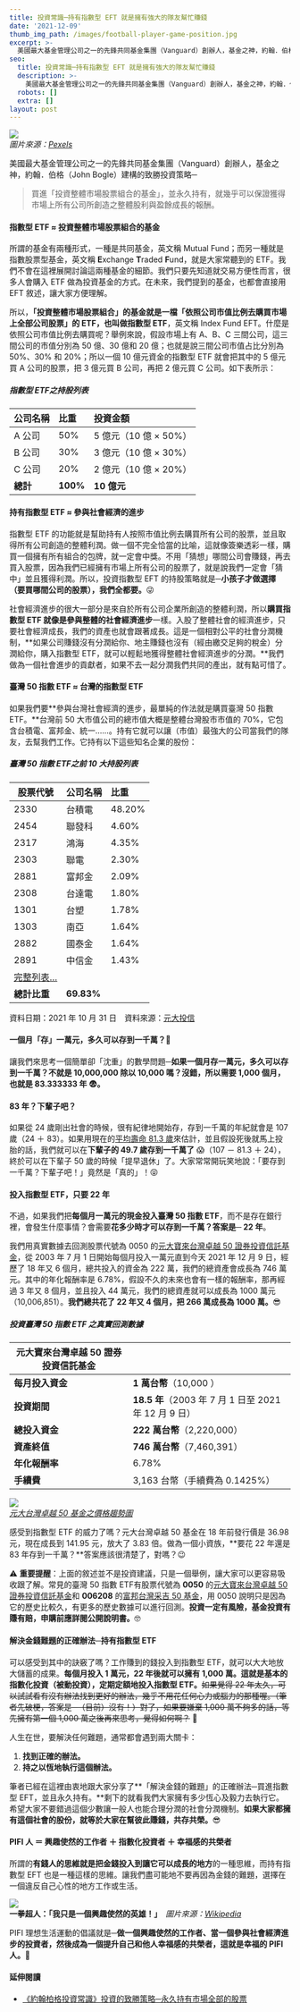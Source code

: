 ```yaml
---
title: 投資常識─持有指數型 EFT 就是擁有強大的隊友幫忙賺錢
date: '2021-12-09'
thumb_img_path: /images/football-player-game-position.jpg
excerpt: >-
  美國最大基金管理公司之一的先鋒共同基金集團（Vanguard）創辦人，基金之神，約翰．伯格（John Bogle）建構的致勝投資策略─買進「投資整體市場股票組合的基金」，並永久持有，就幾乎可以保證獲得市場上所有公司所創造之整體股利與盈餘成長的報酬。
seo:
  title: 投資常識─持有指數型 EFT 就是擁有強大的隊友幫忙賺錢
  description: >-
    美國最大基金管理公司之一的先鋒共同基金集團（Vanguard）創辦人，基金之神，約翰．伯格（John Bogle）建構的致勝投資策略─買進「投資整體市場股票組合的基金」，並永久持有，就幾乎可以保證獲得市場上所有公司所創造之整體股利與盈餘成長的報酬。
  robots: []
  extra: []
layout: post
---
```

![](/images/football-player-game-position.jpg)  
*圖片來源：[Pexels](https://www.pexels.com/photo/football-player-game-position-163398)*

美國最大基金管理公司之一的先鋒共同基金集團（Vanguard）創辦人，基金之神，約翰．伯格（John Bogle）建構的致勝投資策略─

> 買進「投資整體市場股票組合的基金」，並永久持有，就幾乎可以保證獲得市場上所有公司所創造之整體股利與盈餘成長的報酬。

#### 指數型 ETF ≈ 投資整體市場股票組合的基金

所謂的基金有兩種形式，一種是共同基金，英文稱 Mutual Fund；而另一種就是指數股票型基金，英文稱 **E**xchange **T**raded **F**und，就是大家常聽到的 ETF。我們不會在這裡展開討論這兩種基金的細節。我們只要先知道就交易方便性而言，很多人會購入 ETF 做為投資基金的方式。在未來，我們提到的基金，也都會直接用 EFT 敘述，讓大家方便理解。

所以，**「投資整體市場股票組合」的基金就是一檔「依照公司市值比例去購買市場上全部公司股票」的 ETF，也叫做指數型 ETF**，英文稱 Index Fund EFT。什麼是依照公司市值比例去購買呢？舉例來說，假設市場上有 A、B、C 三間公司，這三間公司的市值分別為 50 億、30 億和 20 億；也就是說三間公司市值占比分別為 50%、30% 和 20%；所以一個 10 億元資金的指數型 ETF 就會把其中的 5 億元買 A 公司的股票，把 3 億元買 B 公司，再把 2 億元買 C 公司。如下表所示：

##### 指數型 ETF之持股列表

公司名稱|比重|投資金額
----|:-----|:-----
A 公司|50%|5 億元（10 億 × 50%）
B 公司|30%|3 億元（10 億 × 30%）
C 公司|20%|2 億元（10 億 × 20%）
**總計**|**100%**|**10 億元**

#### 持有指數型 ETF ≈ 參與社會經濟的進步

指數型 ETF 的功能就是幫助持有人按照市值比例去購買所有公司的股票，並且取得所有公司創造的整體利潤。做一個不完全恰當的比喻，這就像簽樂透彩一樣，購買一個擁有所有組合的包牌，就一定會中獎。不用「猜想」哪間公司會賺錢，再去買入股票，因為我們已經擁有市場上所有公司的股票了，就是說我們一定會「猜中」並且獲得利潤。所以，投資指數型 EFT 的持股策略就是─**小孩子才做選擇（要買哪間公司的股票），我們全都要。**😜

社會經濟進步的很大一部分是來自於所有公司企業所創造的整體利潤，所以**購買指數型 ETF 就像是參與整體的社會經濟進步**一樣。入股了整體社會的經濟進步，只要社會經濟成長，我們的資產也就會跟著成長。這是一個相對公平的社會分潤機制，**如果公司賺錢沒有分潤給你、地主賺錢也沒有（經由繳交足夠的稅金）分潤給你，購入指數型 ETF，就可以輕鬆地獲得整體社會經濟進步的分潤。**我們做為一個社會進步的貢獻者，如果不去一起分潤我們共同的產出，就有點可惜了。

#### 臺灣 50 指數 ETF ≈ 台灣的指數型 ETF

如果我們要**參與台灣社會經濟的進步，最單純的作法就是購買臺灣 50 指數 ETF。**台灣前 50 大市值公司的總市值大概是整體台灣股市市值的 70%，它包含台積電、富邦金、統一……。持有它就可以讓（市值）最強大的公司當我們的隊友，去幫我們工作。它持有以下這些知名企業的股份：

##### 臺灣 50 指數 ETF之前 10 大持股列表

股票代號|公司名稱|比重
----|:----|:-----
2330|台積電|48.20%
2454|聯發科|4.60%
2317|鴻海　|4.35%
2303|聯電　|2.30%
2881|富邦金|2.09%
2308|台達電|1.80%
1301|台塑　|1.78%
1303|南亞　|1.64%
2882|國泰金|1.64%
2891|中信金|1.43%
|[完整列表…](https://www.cmoney.tw/etf/e210.aspx?key=0050)
|**總計比重**|**69.83%**

資料日期：2021 年 10 月 31 日　資料來源：[元大投信](https://www.yuantafunds.com/myfund/information/1066)

#### 一個月「存」一萬元，多久可以存到一千萬？🤔
讓我們來思考一個簡單卻「沈重」的數學問題─**如果一個月存一萬元，多久可以存到一千萬？**不就是 10,000,000 除以 10,000 嗎？沒錯，所以**需要 1,000 個月，也就是 83.333333 年 😨。**

#### 83 年？下輩子吧？
如果從 24 歲剛出社會的時候，很有紀律地開始存，存到一千萬的年紀就會是 107 歲（24 ＋ 83）。如果用現在的[平均壽命 81.3 歲](https://www.moi.gov.tw/News_Content.aspx?n=4&s=235543)來估計，並且假設死後就馬上投胎的話，我們就可以在**下輩子的 49.7 歲存到一千萬了** 😱（107 － 81.3 ＋ 24），終於可以在下輩子 50 歲的時候「提早退休」了。大家常常開玩笑地說：「要存到一千萬？下輩子吧！」竟然是「真的」！😝

#### 投入指數型 ETF，只要 22 年
不過，如果我們把**每個月一萬元的現金投入臺灣 50 指數 ETF**，而不是存在銀行裡，會發生什麼事情？會需要**花多少時才可以存到一千萬？答案是─ 22 年**。

我們用真實數據去回測股票代號為 0050 的[元大寶來台灣卓越 50 證券投資信託基金](https://www.yuantafunds.com/myfund/information/1066)，從 2003 年 7 月 1 日開始每個月投入一萬元直到今天 2021 年 12 月 9 日，經歷了 18 年又 6 個月，總共投入的資金為 222 萬，我們的總資產會成長為 746 萬元。其中的年化報酬率是 6.78%，假設不久的未來也會有一樣的報酬率，那再經過 3 年又 8 個月，並且投入 44 萬元，我們的總資產就可以成長為 1000 萬元（10,006,851）。**我們總共花了 22 年又 4 個月，把 266 萬成長為 1000 萬。**😎

##### 投資臺灣 50 指數 ETF 之真實回測數據
元大寶來台灣卓越 50 證券投資信託基金|　
--------------|:------------------------------------------------
**每月投入資金**|**1 萬台幣**（10,000 ）
**投資期間**　　|**18.5 年**（2003 年 7 月 1 日至 2021 年 12 月 9 日）
**總投入資金**　|**222 萬台幣**（2,220,000）
**資產終值**　　|**746 萬台幣**（7,460,391）
**年化報酬率**　|6.78%
**手續費**　　　|3,163 台幣（手續費為 0.1425%）

![](/images/0050-trends.png)  
*[元大台灣卓越 50 基金之價格趨勢圖](https://tw.tradingview.com/chart/?symbol=0050)*

感受到指數型 ETF 的威力了嗎？元大台灣卓越 50 基金在 18 年前發行價是 36.98 元，現在成長到 141.95 元，放大了 3.83 倍。做為一個小資族，**要花 22 年還是 83 年存到一千萬？**答案應該很清楚了，對嗎？😉


⚠️ **重要提醒**：上面的敘述並不是投資建議，只是一個舉例，讓大家可以更容易吸收跟了解。常見的臺灣 50 指數 ETF有股票代號為 **0050** 的[元大寶來台灣卓越 50 證券投資信託基金](https://www.yuantafunds.com/myfund/information/1066)和 **006208** 的[富邦台灣采吉 50 基金](https://www.fubon.com/asset-management/fund/info/fund?Fd=40)，用 0050 說明只是因為它的歷史比較久，有更多的歷史數據可以進行回測。**投資一定有風險，基金投資有賺有賠，申購前應詳閱公開說明書。**🤓

#### 解決金錢難題的正確辦法─持有指數型 ETF

可以感受到其中的訣竅了嗎？工作賺到的錢投入到指數型 ETF，就可以大大地放大儲蓄的成果。**每個月投入 1 萬元，22 年後就可以擁有 1,000 萬。這就是基本的指數化投資（被動投資），定期定額地投入指數型 ETF。**~~如果覺得 22 年太久，可以試試看有沒有辦法找到更好的辦法，幾乎不用花任何心力或腦力的那種喔。（筆者先破梗，答案是─（目前）沒有！）對了，如果要嫌棄 1,000 萬不夠多的話，等先擁有第一個 1,000 萬之後再來思考，覺得如何啊？~~ 🤗

人生在世，要解決任何難題，通常都會遇到兩大關卡：

1. **找到正確的辦法。**
2. **持之以恆地執行這個辦法。**

筆者已經在這裡由衷地跟大家分享了**「解決金錢的難題」的正確辦法─買進指數型 EFT，並且永久持有。**剩下的就看我們大家擁有多少恆心及毅力去執行它。希望大家不要錯過這個少數讓一般人也能合理分潤的社會分潤機制。**如果大家都擁有這個社會的股份，就等於大家在幫彼此賺錢，共存共榮。**😎

#### PIFI 人 ＝ 興趣使然的工作者 ＋ 指數化投資者 ＋ 幸福感的共榮者

所謂的**有錢人的思維就是把金錢投入到讓它可以成長的地方**的一種思維，而持有指數型 EFT 也是一種這樣的思維。讓我們盡可能地不要再因為金錢的難題，選擇在一個違反自己心性的地方工作或生活。

![](/images/one-punch-man.jpg)  
**一拳超人：「我只是一個興趣使然的英雄！」**　*圖片來源：[Wikipedia](https://commons.wikimedia.org/wiki/File:Cosplayer_of_Saitama,_One_Punch-Man_Top_View_at_CWT41_20151212.jpg)*

PIFI 理想生活運動的倡議就是─**做一個興趣使然的工作者、當一個參與社會經濟進步的投資者，然後成為一個提升自己和他人幸福感的共榮者，這就是幸福的 PIFI 人。**🤘

#### 延伸閱讀
- [《約翰柏格投資常識》投資的致勝策略─永久持有市場全部的股票](/posts/common-sense-investing/)
